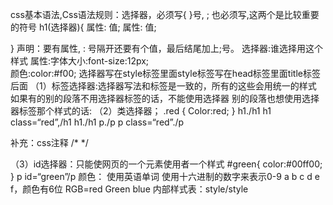css基本语法,Css语法规则：选择器，必须写{  }号,  ;  也必须写,这两个是比较重要的符号
h1(选择器){
                         属性:  值;
                         属性:  值;
     

}
声明：要有属性,  :   号隔开还要有个值，最后结尾加上;号。
选择器:谁选择用这个样式
属性:字体大小:font-size:12px;        
          颜色:color:#f00;
选择器写在style标签里面style标签写在head标签里面title标签后面
（1）标签选择器:选择器写法和标签是一致的，所有的这些会用统一的样式
如果有的别的段落不用选择器标签的话，不能使用选择器
别的段落也想使用选择器标签那个样式的话:
（2）类选择器；
.red {
               Color:red;
}
h1./h1
h1 class=“red”,/h1
h1./h1
p./p
p class=“red”./p

补充：css注释 /*    */

（3）id选择器：只能使网页的一个元素使用者一个样式
#green{
               color:#00ff00;
 }
p  id=“green”/p
颜色：
使用英语单词
使用十六进制的数字来表示0-9 a b c d e f，颜色有6位
RGB=red   Green    blue
内部样式表：style/style

